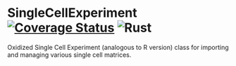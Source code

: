 # SingleCellExperiment [![Coverage Status](https://coveralls.io/repos/github/k3yavi/SingleCellExperiment/badge.svg?branch=master&service=github)](https://coveralls.io/github/k3yavi/SingleCellExperiment?branch=master) ![Rust](https://github.com/k3yavi/SingleCellExperiment/workflows/Rust/badge.svg)
Oxidized Single Cell Experiment (analogous to R version) class for importing and managing various single cell matrices.
